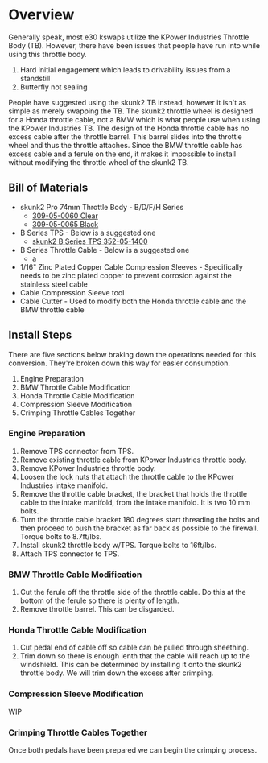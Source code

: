 # Overview

Generally speak, most e30 kswaps utilize the KPower Industries Throttle Body (TB). However, there have been issues that people have run into while using this throttle body.

1. Hard initial engagement which leads to drivability issues from a standstill
2. Butterfly not sealing

People have suggested using the skunk2 TB instead, however it isn't as simple as merely swapping the TB. The skunk2 throttle wheel is designed for a Honda throttle cable, not a BMW which is what people use when using the KPower Industries TB. The design of the Honda throttle cable has no excess cable after the throttle barrel. This barrel slides into the throttle wheel and thus the throttle attaches. Since the BMW throttle cable has excess cable and a ferule on the end, it makes it impossible to install without modifying the throttle wheel of the skunk2 TB.

## Bill of Materials

- skunk2 Pro 74mm Throttle Body - B/D/F/H Series
  - [309-05-0060 Clear](https://skunk2.com/induction/throttle-bodies/pro-74mm-throttle-body-b-d-f-h-series-309-05-0060.html)
  - [309-05-0065 Black](https://skunk2.com/induction/throttle-bodies/pro-74mm-throttle-body-b-d-f-h-series-black-309-05-0065.html)
- B Series TPS - Below is a suggested one
  - [skunk2 B Series TPS 352-05-1400](https://skunk2.com/throttle-position-sensor-tps-honda-b-d-f-h-series-352-05-1400.html)
- B Series Throttle Cable - Below is a suggested one
  - a
- 1/16" Zinc Plated Copper Cable Compression Sleeves - Specifically needs to be zinc plated copper to prevent corrosion against the stainless steel cable
- Cable Compression Sleeve tool
- Cable Cutter - Used to modify both the Honda throttle cable and the BMW throttle cable

## Install Steps

There are five sections below braking down the operations needed for this conversion. They're broken down this way for easier consumption.

1. Engine Preparation
2. BMW Throttle Cable Modification
3. Honda Throttle Cable Modification
4. Compression Sleeve Modification
5. Crimping Throttle Cables Together

### Engine Preparation

1. Remove TPS connector from TPS.
2. Remove existing throttle cable from KPower Industries throttle body.
3. Remove KPower Industries throttle body.
4. Loosen the lock nuts that attach the throttle cable to the KPower Industries intake manifold.
5. Remove the throttle cable bracket, the bracket that holds the throttle cable to the intake manifold, from the intake manifold. It is two 10 mm bolts.
6. Turn the throttle cable bracket 180 degrees start threading the bolts and then proceed to push the bracket as far back as possible to the firewall. Torque bolts to 8.7ft/lbs.
7. Install skunk2 throttle body w/TPS. Torque bolts to 16ft/lbs.
8. Attach TPS connector to TPS.

### BMW Throttle Cable Modification

1. Cut the ferule off the throttle side of the throttle cable. Do this at the bottom of the ferule so there is plenty of length.
2. Remove throttle barrel. This can be disgarded.

### Honda Throttle Cable Modification

1. Cut pedal end of cable off so cable can be pulled through sheething.
2. Trim down so there is enough lenth that the cable will reach up to the windshield. This can be determined by installing it onto the skunk2 throttle body. We will trim down the excess after crimping.

### Compression Sleeve Modification

WIP

### Crimping Throttle Cables Together

Once both pedals have been prepared we can begin the crimping process.
